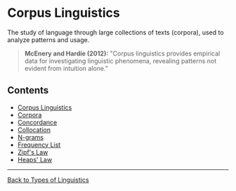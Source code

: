 # Corpus Linguistics

The study of language through large collections of texts (corpora), used to analyze patterns and usage.

> **McEnery and Hardie (2012):**
> "Corpus linguistics provides empirical data for investigating linguistic phenomena, revealing patterns not evident from intuition alone."

## Contents

- [Corpus Linguistics](Corpus-Linguistics.md)
- [Corpora](Corpora.md)
- [Concordance](Concordance.md)
- [Collocation](Collocation.md)
- [N-grams](N-grams.md)
- [Frequency List](Frequency-List.md)
- [Zipf's Law](Zipf's-Law.md)
- [Heaps' Law](Heaps'-Law.md)

---

[Back to Types of Linguistics](../README.md)
